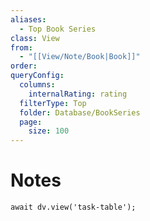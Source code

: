 ```yaml
---
aliases:
  - Top Book Series
class: View
from:
  - "[[View/Note/Book|Book]]"
order: 
queryConfig:
  columns:
    internalRating: rating
  filterType: Top
  folder: Database/BookSeries
  page:
    size: 100
---
```

# Notes

```dataviewjs
await dv.view('task-table');
```
